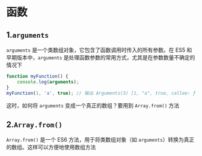 # 函数
## 1.`arguments`
`arguments` 是一个类数组对象，它包含了函数调用时传入的所有参数。在 ES5 和早期版本中，`arguments` 是处理函数参数的常用方式，尤其是在参数数量不确定的情况下
```js
function myFunction() {
    console.log(arguments);
}
myFunction(1, 'a', true); // 输出 Arguments(3) [1, "a", true, callee: ƒ, Symbol(Symbol.iterator): ƒ]
```
这时，如何将 `arguments` 变成一个真正的数组？要用到 `Array.from()` 方法

## 2.`Array.from()`
`Array.from()` 是一个 ES6 方法，用于将类数组对象（如 `arguments`）转换为真正的数组。这样可以方便地使用数组方法
<!--stackedit_data:
eyJoaXN0b3J5IjpbNDYxMzAyMTc3XX0=
-->